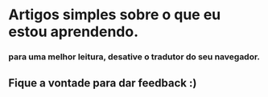 # Artigos simples sobre o que eu estou aprendendo.
### para uma melhor leitura, desative o tradutor do seu navegador.
## Fique a vontade para dar feedback :)


